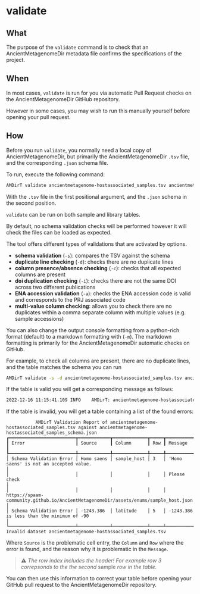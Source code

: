# validate

## What

The purpose of the `validate` command is to check that an AncientMetagenomeDir metadata file confirms the specifications of the project.

## When

In most cases, `validate` is run for you via automatic Pull Request checks on the AncientMetagenomeDir GitHub repository.

However in some cases, you may wish to run this manually yourself before opening your pull request.

## How

Before you run `validate`, you normally need a local copy of AncientMetagenomeDir, but primarily the AncientMetagenomeDir `.tsv` file, and the corresponding `.json` schema file.

To run, execute the following command:

```bash
AMDirT validate ancientmetagenome-hostassociated_samples.tsv ancientmetagenome-hostassociated_samples_schema.json
```

With the `.tsv` file in the first positional argument, and the `.json` schema in the second position.

`validate` can be run on both sample and library tables.

By default, no schema validation checks will be performed however it will check the files can be loaded as expected.

The tool offers different types of validations that are activated by options.

- **schema validation** (`-s`): compares the TSV against the schema
- **duplicate line checking** (`-d`): checks there are no duplicate lines
- **column presence/absence checking** (`-c`): checks that all expected columns are present
- **doi duplication checking** (`-i`): checks there are not the same DOI across two different publications
- **ENA accession validation** (`-a`): checks the ENA accession code is valid and corresponds to the PRJ associated code
- **multi-value column checking**: allows you to check there are no duplicates within a comma separate column with multiple values (e.g. sample accessions)

You can also change the output console formatting from a python-rich format (default) to a markdown formatting with (`-m`). The markdown formatting is primarily for the AncientMetagenomeDir automatic checks on GitHub.

For example, to check all columns are present, there are no duplicate lines, and the table matches the schema you can run

```bash
AMDirT validate -s -d ancientmetagenome-hostassociated_samples.tsv ancientmetagenome-hostassociated_samples_schema.json
```

If the table is valid you will get a corresponding message as follows:

```bash
2022-12-16 11:15:41.109 INFO    AMDirT: ancientmetagenome-hostassociated_samples.tsv is valid
```

If the table is invalid, you will get a table containing a list of the found errors:

```text
           AMDirT Validation Report of ancientmetagenome-hostassociated_samples.tsv against ancientmetagenome-hostassociated_samples_schema.json
┏━━━━━━━━━━━━━━━━━━━━━━━━━┳━━━━━━━━━━━━┳━━━━━━━━━━━━━┳━━━━━┳━━━━━━━━━━━━━━━━━━━━━━━━━━━━━━━━━━━━━━━━━━━━━━━━━━━━━━━━━━━━━━━━━━━━━━━━━━━━━━━━━━━━━━━━━━━━━━━┓
┃ Error                   ┃ Source     ┃ Column      ┃ Row ┃ Message                                                                                       ┃
┡━━━━━━━━━━━━━━━━━━━━━━━━━╇━━━━━━━━━━━━╇━━━━━━━━━━━━━╇━━━━━╇━━━━━━━━━━━━━━━━━━━━━━━━━━━━━━━━━━━━━━━━━━━━━━━━━━━━━━━━━━━━━━━━━━━━━━━━━━━━━━━━━━━━━━━━━━━━━━━┩
│ Schema Validation Error │ Homo saens │ sample_host │ 3   │ 'Homo saens' is not an accepted value.                                                        │
│                         │            │             │     │ Please check                                                                                  │
│                         │            │             │     │ https://spaam-community.github.io/AncientMetagenomeDir/assets/enums/sample_host.json          │
│ Schema Validation Error │ -1243.386  │ latitude    │ 5   │ -1243.386 is less than the minimum of -90                                                     │
└─────────────────────────┴────────────┴─────────────┴─────┴───────────────────────────────────────────────────────────────────────────────────────────────┘
Invalid dataset ancientmetagenome-hostassociated_samples.tsv
```

Where `Source` is the problematic cell entry, the `Column` and `Row` where the error is found, and the reason why it is problematic in the `Message`.

> ⚠️ _The row index includes the header! For example row 3 correpsonds to the the second_ sample _row in the table._

You can then use this information to correct your table before opening your GitHub pull request to the AncientMetagenomeDir repository.
